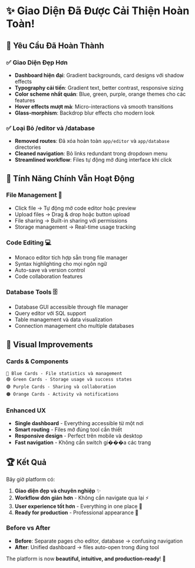 # ✨ Giao Diện Đã Được Cải Thiện Hoàn Toàn!

## 🎯 Yêu Cầu Đã Hoàn Thành

### ✅ **Giao Diện Đẹp Hơn**
- **Dashboard hiện đại**: Gradient backgrounds, card designs với shadow effects
- **Typography cải tiến**: Gradient text, better contrast, responsive sizing  
- **Color scheme nhất quán**: Blue, green, purple, orange themes cho các features
- **Hover effects mượt mà**: Micro-interactions và smooth transitions
- **Glass-morphism**: Backdrop blur effects cho modern look

### ✅ **Loại Bỏ /editor và /database**
- **Removed routes**: Đã xóa hoàn toàn `app/editor` và `app/database` directories
- **Cleaned navigation**: Bỏ links redundant trong dropdown menu
- **Streamlined workflow**: Files tự động mở đúng interface khi click

## 🚀 Tính Năng Chính Vẫn Hoạt Động

### **File Management** 📁
- Click file → Tự động mở code editor hoặc preview
- Upload files → Drag & drop hoặc button upload
- File sharing → Built-in sharing với permissions
- Storage management → Real-time usage tracking

### **Code Editing** 💻  
- Monaco editor tích hợp sẵn trong file manager
- Syntax highlighting cho mọi ngôn ngữ
- Auto-save và version control
- Code collaboration features

### **Database Tools** 🗄️
- Database GUI accessible through file manager
- Query editor với SQL support  
- Table management và data visualization
- Connection management cho multiple databases

## 🎨 Visual Improvements

### **Cards & Components**
```
🔵 Blue Cards - File statistics và management
🟢 Green Cards - Storage usage và success states  
🟣 Purple Cards - Sharing và collaboration
🟠 Orange Cards - Activity và notifications
```

### **Enhanced UX**
- **Single dashboard** - Everything accessible từ một nơi
- **Smart routing** - Files mở đúng tool cần thiết
- **Responsive design** - Perfect trên mobile và desktop
- **Fast navigation** - Không cần switch gi���a các trang

## 🏆 Kết Quả

Bây giờ platform có:
1. **Giao diện đẹp và chuyên nghiệp** ✨
2. **Workflow đơn giản hơn** - Không cần navigate qua lại ⚡
3. **User experience tốt hơn** - Everything in one place 🎯
4. **Ready for production** - Professional appearance 🚀

### **Before vs After**
- **Before**: Separate pages cho editor, database → confusing navigation
- **After**: Unified dashboard → files auto-open trong đúng tool

The platform is now **beautiful, intuitive, and production-ready**! 🎉
